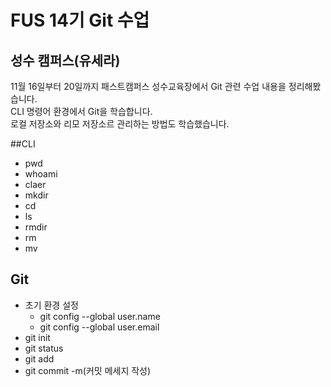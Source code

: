 # FUS 14기 Git 수업
## 성수 캠퍼스(유세라)
11월 16일부터 20일까지 패스트캠퍼스 성수교육장에서 Git 관련 수업 내용을 정리해봤습니다.   
CLI 명령어 환경에서 Git을 학습합니다.    
로컬 저장소와 리모 저장소르 관리하는 방법도 학습했습니다.    

##CLI

- pwd
- whoami
- claer
- mkdir
- cd
- ls
- rmdir
- rm
- mv

## Git
- 초기 환경 설정
  - git config --global user.name
  - git config --global user.email
- git init
- git status
- git add
- git commit -m(커밋 메세지 작성)
